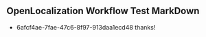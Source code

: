 ## OpenLocalization Workflow Test MarkDown

* 6afcf4ae-7fae-47c6-8f97-913daa1ecd48 
thanks!



<!--HONumber=Jan16_HO4-->
